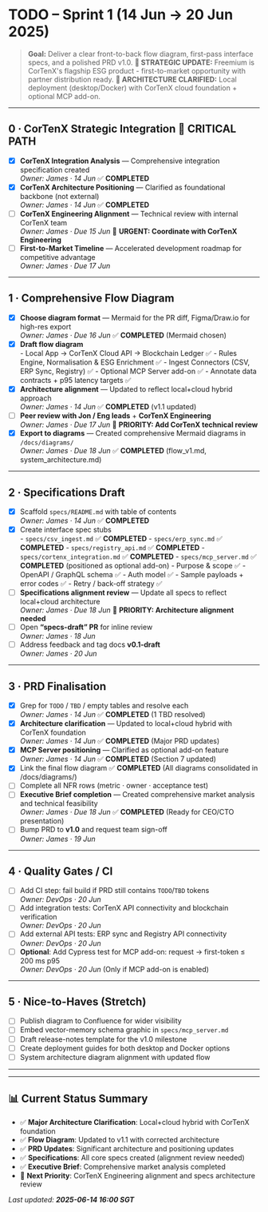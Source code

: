 # TODO – Sprint 1 (14 Jun → 20 Jun 2025)

> **Goal:** Deliver a clear front-to-back flow diagram, first-pass interface specs, and a polished PRD v1.0.
> **🚨 STRATEGIC UPDATE:** Freemium is CorTenX's flagship ESG product - first-to-market opportunity with partner distribution ready.
> **🎯 ARCHITECTURE CLARIFIED:** Local deployment (desktop/Docker) with CorTenX cloud foundation + optional MCP add-on.

---

## 0 · CorTenX Strategic Integration 🚨 **CRITICAL PATH**
- [x] **CorTenX Integration Analysis** — Comprehensive integration specification created  
      _Owner: James · 14 Jun_ ✅ **COMPLETED**
- [x] **CorTenX Architecture Positioning** — Clarified as foundational backbone (not external)  
      _Owner: James · 14 Jun_ ✅ **COMPLETED**
- [ ] **CorTenX Engineering Alignment** — Technical review with internal CorTenX team  
      _Owner: James · Due 15 Jun_ 🚨 **URGENT: Coordinate with CorTenX Engineering**
- [ ] **First-to-Market Timeline** — Accelerated development roadmap for competitive advantage  
      _Owner: James · Due 17 Jun_

---

## 1 · Comprehensive Flow Diagram
- [x] **Choose diagram format** — Mermaid for the PR diff, Figma/Draw.io for high-res export  
      _Owner: James · Due 16 Jun_ ✅ **COMPLETED** (Mermaid chosen)
- [x] **Draft flow diagram**  
      - Local App → CorTenX Cloud API → Blockchain Ledger ✅
      - Rules Engine, Normalisation & ESG Enrichment ✅
      - Ingest Connectors (CSV, ERP Sync, Registry) ✅
      - Optional MCP Server add-on ✅
      - Annotate data contracts + p95 latency targets ✅
- [x] **Architecture alignment** — Updated to reflect local+cloud hybrid approach  
      _Owner: James · 14 Jun_ ✅ **COMPLETED** (v1.1 updated)
- [ ] **Peer review with Jon / Eng leads** + **CorTenX Engineering**  
      _Owner: James · Due 17 Jun_ 🚨 **PRIORITY: Add CorTenX technical review**
- [x] **Export to diagrams** — Created comprehensive Mermaid diagrams in `/docs/diagrams/`  
      _Owner: James · Due 18 Jun_ ✅ **COMPLETED** (flow_v1.md, system_architecture.md)

---

## 2 · Specifications Draft
- [x] Scaffold `specs/README.md` with table of contents  
      _Owner: James · 14 Jun_ ✅ **COMPLETED**
- [x] Create interface spec stubs  
      - `specs/csv_ingest.md` ✅ **COMPLETED**
      - `specs/erp_sync.md` ✅ **COMPLETED**
      - `specs/registry_api.md` ✅ **COMPLETED**
      - `specs/cortenx_integration.md` ✅ **COMPLETED**
      - `specs/mcp_server.md` ✅ **COMPLETED** (positioned as optional add-on)
        - Purpose & scope ✅
        - OpenAPI / GraphQL schema ✅
        - Auth model ✅
        - Sample payloads + error codes ✅
        - Retry / back-off strategy ✅
- [ ] **Specifications alignment review** — Update all specs to reflect local+cloud architecture  
      _Owner: James · Due 18 Jun_ 🚨 **PRIORITY: Architecture alignment needed**
- [ ] Open **“specs-draft” PR** for inline review  
      _Owner: James · 18 Jun_
- [ ] Address feedback and tag docs **v0.1-draft**  
      _Owner: James · 20 Jun_

---

## 3 · PRD Finalisation
- [x] Grep for `TODO` / `TBD` / empty tables and resolve each  
      _Owner: James · 14 Jun_ ✅ **COMPLETED** (1 TBD resolved)
- [x] **Architecture clarification** — Updated to local+cloud hybrid with CorTenX foundation  
      _Owner: James · 14 Jun_ ✅ **COMPLETED** (Major PRD updates)
- [x] **MCP Server positioning** — Clarified as optional add-on feature  
      _Owner: James · 14 Jun_ ✅ **COMPLETED** (Section 7 updated)
- [x] Link the final flow diagram ✅ **COMPLETED** (All diagrams consolidated in /docs/diagrams/)
- [ ] Complete all NFR rows (metric · owner · acceptance test)
- [ ] **Executive Brief completion** — Created comprehensive market analysis and technical feasibility  
      _Owner: James · Due 18 Jun_ ✅ **COMPLETED** (Ready for CEO/CTO presentation)
- [ ] Bump PRD to **v1.0** and request team sign-off  
      _Owner: James · 19 Jun_

---

## 4 · Quality Gates / CI
- [ ] Add CI step: fail build if PRD still contains `TODO`/`TBD` tokens  
      _Owner: DevOps · 20 Jun_
- [ ] Add integration tests: CorTenX API connectivity and blockchain verification  
      _Owner: DevOps · 20 Jun_
- [ ] Add external API tests: ERP sync and Registry API connectivity  
      _Owner: DevOps · 20 Jun_
- [ ] **Optional**: Add Cypress test for MCP add-on: request → first-token ≤ 200 ms p95  
      _Owner: DevOps · 20 Jun_ (Only if MCP add-on is enabled)

---

## 5 · Nice-to-Haves (Stretch)
- [ ] Publish diagram to Confluence for wider visibility
- [ ] Embed vector-memory schema graphic in `specs/mcp_server.md`
- [ ] Draft release-notes template for the v1.0 milestone
- [ ] Create deployment guides for both desktop and Docker options
- [ ] System architecture diagram alignment with updated flow

---

---

## 📊 **Current Status Summary**
- ✅ **Major Architecture Clarification**: Local+cloud hybrid with CorTenX foundation
- ✅ **Flow Diagram**: Updated to v1.1 with corrected architecture  
- ✅ **PRD Updates**: Significant architecture and positioning updates
- ✅ **Specifications**: All core specs created (alignment review needed)
- ✅ **Executive Brief**: Comprehensive market analysis completed
- 🚨 **Next Priority**: CorTenX Engineering alignment and specs architecture review

_Last updated: **2025-06-14 16:00 SGT**_
